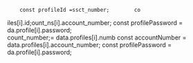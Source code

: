         const profileId =ssct_number;        co   
iles[i].id;ount_ns[i].account_number;
        const profilePassword = da.profile[i].password;   
count_number;= data.profiles[i].numb
        const accountNumber = data.profiles[i].account_number;
        const profilePassword = da.profile[i].password;   
